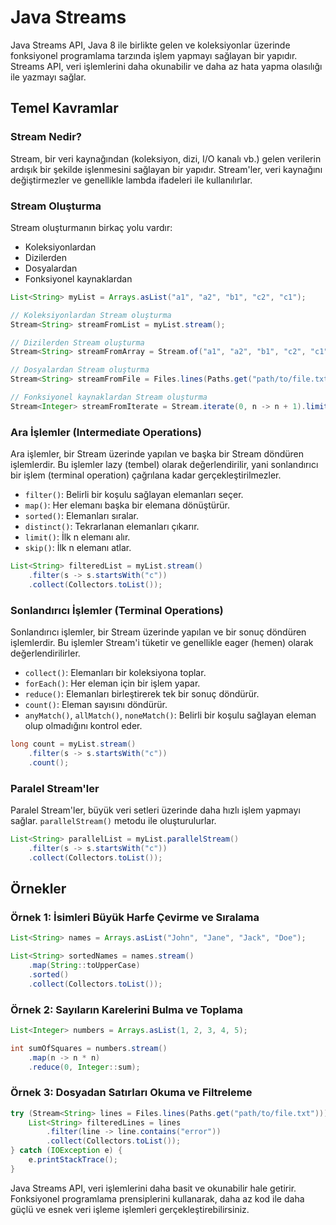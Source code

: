 # Java Streams

Java Streams API, Java 8 ile birlikte gelen ve koleksiyonlar üzerinde fonksiyonel programlama tarzında işlem yapmayı sağlayan bir yapıdır. Streams API, veri işlemlerini daha okunabilir ve daha az hata yapma olasılığı ile yazmayı sağlar.

## Temel Kavramlar

### Stream Nedir?
Stream, bir veri kaynağından (koleksiyon, dizi, I/O kanalı vb.) gelen verilerin ardışık bir şekilde işlenmesini sağlayan bir yapıdır. Stream'ler, veri kaynağını değiştirmezler ve genellikle lambda ifadeleri ile kullanılırlar.

### Stream Oluşturma
Stream oluşturmanın birkaç yolu vardır:
- Koleksiyonlardan
- Dizilerden
- Dosyalardan
- Fonksiyonel kaynaklardan

```java
List<String> myList = Arrays.asList("a1", "a2", "b1", "c2", "c1");

// Koleksiyonlardan Stream oluşturma
Stream<String> streamFromList = myList.stream();

// Dizilerden Stream oluşturma
Stream<String> streamFromArray = Stream.of("a1", "a2", "b1", "c2", "c1");

// Dosyalardan Stream oluşturma
Stream<String> streamFromFile = Files.lines(Paths.get("path/to/file.txt"));

// Fonksiyonel kaynaklardan Stream oluşturma
Stream<Integer> streamFromIterate = Stream.iterate(0, n -> n + 1).limit(10);
```

### Ara İşlemler (Intermediate Operations)
Ara işlemler, bir Stream üzerinde yapılan ve başka bir Stream döndüren işlemlerdir. Bu işlemler lazy (tembel) olarak değerlendirilir, yani sonlandırıcı bir işlem (terminal operation) çağrılana kadar gerçekleştirilmezler.

- `filter()`: Belirli bir koşulu sağlayan elemanları seçer.
- `map()`: Her elemanı başka bir elemana dönüştürür.
- `sorted()`: Elemanları sıralar.
- `distinct()`: Tekrarlanan elemanları çıkarır.
- `limit()`: İlk n elemanı alır.
- `skip()`: İlk n elemanı atlar.

```java
List<String> filteredList = myList.stream()
    .filter(s -> s.startsWith("c"))
    .collect(Collectors.toList());
```

### Sonlandırıcı İşlemler (Terminal Operations)
Sonlandırıcı işlemler, bir Stream üzerinde yapılan ve bir sonuç döndüren işlemlerdir. Bu işlemler Stream'i tüketir ve genellikle eager (hemen) olarak değerlendirilirler.

- `collect()`: Elemanları bir koleksiyona toplar.
- `forEach()`: Her eleman için bir işlem yapar.
- `reduce()`: Elemanları birleştirerek tek bir sonuç döndürür.
- `count()`: Eleman sayısını döndürür.
- `anyMatch()`, `allMatch()`, `noneMatch()`: Belirli bir koşulu sağlayan eleman olup olmadığını kontrol eder.

```java
long count = myList.stream()
    .filter(s -> s.startsWith("c"))
    .count();
```

### Paralel Stream'ler
Paralel Stream'ler, büyük veri setleri üzerinde daha hızlı işlem yapmayı sağlar. `parallelStream()` metodu ile oluşturulurlar.

```java
List<String> parallelList = myList.parallelStream()
    .filter(s -> s.startsWith("c"))
    .collect(Collectors.toList());
```

## Örnekler

### Örnek 1: İsimleri Büyük Harfe Çevirme ve Sıralama
```java
List<String> names = Arrays.asList("John", "Jane", "Jack", "Doe");

List<String> sortedNames = names.stream()
    .map(String::toUpperCase)
    .sorted()
    .collect(Collectors.toList());
```

### Örnek 2: Sayıların Karelerini Bulma ve Toplama
```java
List<Integer> numbers = Arrays.asList(1, 2, 3, 4, 5);

int sumOfSquares = numbers.stream()
    .map(n -> n * n)
    .reduce(0, Integer::sum);
```

### Örnek 3: Dosyadan Satırları Okuma ve Filtreleme
```java
try (Stream<String> lines = Files.lines(Paths.get("path/to/file.txt"))) {
    List<String> filteredLines = lines
        .filter(line -> line.contains("error"))
        .collect(Collectors.toList());
} catch (IOException e) {
    e.printStackTrace();
}
```

Java Streams API, veri işlemlerini daha basit ve okunabilir hale getirir. Fonksiyonel programlama prensiplerini kullanarak, daha az kod ile daha güçlü ve esnek veri işleme işlemleri gerçekleştirebilirsiniz.